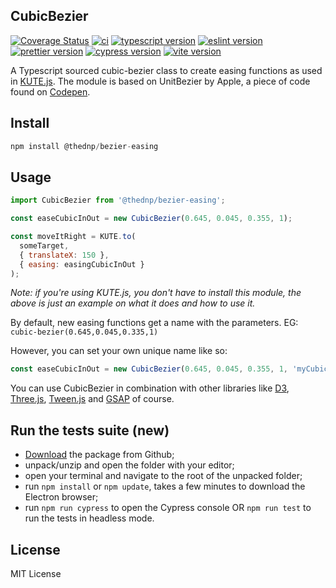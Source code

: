 ## CubicBezier
[![Coverage Status](https://coveralls.io/repos/github/thednp/bezier-easing/badge.svg)](https://coveralls.io/github/thednp/bezier-easing)
[![ci](https://github.com/thednp/CubicBezier/actions/workflows/ci.yml/badge.svg)](https://github.com/thednp/CubicBezier/actions/workflows/ci.yml)
[![typescript version](https://img.shields.io/badge/typescript-4.9.4-brightgreen)](https://www.typescriptlang.org/)
[![eslint version](https://img.shields.io/badge/eslint-8.30.0-brightgreen)](https://github.com/eslint)
[![prettier version](https://img.shields.io/badge/prettier-2.8.3-brightgreen)](https://prettier.io/)
[![cypress version](https://img.shields.io/badge/cypress-12.4.1-brightgreen)](https://cypress.io/)
[![vite version](https://img.shields.io/badge/vite-4.0.4-brightgreen)](https://github.com/vitejs)

A Typescript sourced cubic-bezier class to create easing functions as used in [KUTE.js](https://github.com/thednp/kute.js). The module is based on UnitBezier by Apple, a piece of code found on [Codepen](https://codepen.io/jwdunn/pen/VJGzNm).

## Install
```js
npm install @thednp/bezier-easing
```

## Usage
```js
import CubicBezier from '@thednp/bezier-easing';

const easeCubicInOut = new CubicBezier(0.645, 0.045, 0.355, 1);

const moveItRight = KUTE.to(
  someTarget,
  { translateX: 150 },
  { easing: easingCubicInOut }
);
```
_Note: if you're using KUTE.js, you don't have to install this module, the above is just an example on what it does and how to use it._

By default, new easing functions get a name with the parameters. EG: `cubic-bezier(0.645,0.045,0.335,1)`

However, you can set your own unique name like so:

```js
const easeCubicInOut = new CubicBezier(0.645, 0.045, 0.355, 1, 'myCubicOut')
```

You can use CubicBezier in combination with other libraries like [D3](https://github.com/d3), [Three.js](https://github.com/mrdoob/three.js), [Tween.js](https://github.com/tweenjs/tween.js) and [GSAP](https://greensock.com/gsap/) of course.

## Run the tests suite (new)
* [Download](https://github.com/thednp/bezier-easing/archive/refs/heads/master.zip) the package from Github;
* unpack/unzip and open the folder with your editor;
* open your terminal and navigate to the root of the unpacked folder;
* run `npm install` or `npm update`, takes a few minutes to download the Electron browser;
* run `npm run cypress` to open the Cypress console OR `npm run test` to run the tests in headless mode.

## License
MIT License